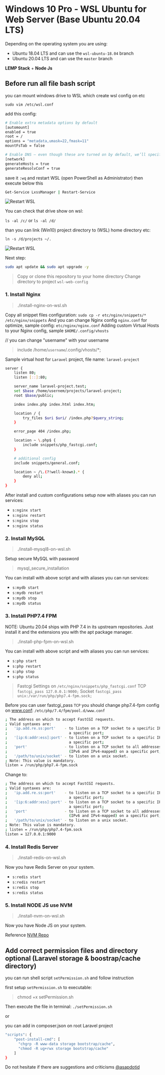 # Windows 10 Pro - WSL Ubuntu for Web Server (Base Ubuntu 20.04 LTS)

Depending on the operating system you are using:

- Ubuntu 18.04 LTS and can use the `wsl-ubuntu-18.04` branch
- Ubuntu 20.04 LTS and can use the `master` branch

**LEMP Stack** + **Node Js**

## Before run all file bash script

you can mount windows drive to WSL which create wsl config on etc

```sudo vim /etc/wsl.conf```

add this config:

``` bash
# Enable extra metadata options by default
[automount]
enabled = true
root = /
options = "metadata,umask=22,fmask=11"
mountFsTab = false

# Enable DNS – even though these are turned on by default, we’ll specify here just to be explicit.
[network]
generateHosts = true
generateResolvConf = true
```

save it `:wq` and restart WSL (open PowerShell as Administrator) then execute below this

``` bash
Get-Service LxssManager | Restart-Service
```

![Restart WSL](./images/wsl-powershell-restart-wsl.jpg "Restart WSL from PowerShell as Administrator")

You can check that drive show on wsl:

`ls -al /c/` or `ls -al /d/`

than you can link (Win10) project directory to (WSL) home directory etc:

`ln -s /d/projects ~/.`

![Restart WSL](./images/wsl-list-home-dir.jpg "Show list home directory WSL")

Next step:

``` bash
sudo apt update && sudo apt upgrade -y
```

> Copy or clone this repository to your home directory
> Change directory to project `wsl-web-config`

### 1. Install Nginx

> ./install-nginx-on-wsl.sh

Copy all snippet files configuration: `sudo cp -r etc/nginx/snippets/* /etc/nginx/snippets`
And you can change Nginx config `nginx.conf` for optimize, sample config: `etc/nginx/nginx.conf`
Adding custom Virtual Hosts to your Nginx config, sample `$HOME/.config/vhosts`

// you can change "username" with your username
> include /home/`username`/.config/vhosts/*;

Sample virtual host for `Laravel` project, file name: `laravel-project`

``` bash
server {
    listen 80;
    listen [::]:80;

    server_name laravel-project.test;
    set $base /home/usernem/projects/laravel-project;
    root $base/public;

    index index.php index.html index.htm;

    location / {
        try_files $uri $uri/ /index.php?$query_string;
    }

    error_page 404 /index.php;

    location ~ \.php$ {
        include snippets/php_fastcgi.conf;
    }

    # additional config
    include snippets/general.conf;

    location ~ /\.(?!well-known).* {
        deny all;
    }
}
```

After install and custom configurations setup now with aliases you can run services:

- `s:nginx start`
- `s:nginx restart`
- `s:nginx stop`
- `s:nginx status`

### 2. Install MySQL

> ./install-mysql8-on-wsl.sh

Setup secure MySQL with password

> mysql_secure_installation

You can install with above script and with aliases you can run services:

- `s:mydb start`
- `s:mydb restart`
- `s:mydb stop`
- `s:mydb status`

### 3. Install PHP7.4 FPM

NOTE: Ubuntu 20.04 ships with PHP 7.4 in its upstream repositories. Just install it and the extensions you with the apt package manager.

> ./install-php-fpm-on-wsl.sh

You can install with above script and with aliases you can run services:

- `s:php start`
- `s:php restart`
- `s:php stop`
- `s:php status`

> Fastcgi Settings on `/etc/nginx/snippets/php_fastcgi.conf`
> TCP `fastcgi_pass 127.0.0.1:9000;`
> Socket `fastcgi_pass unix:/var/run/php/php7.4-fpm.sock;`

Before you can user fastcgi_pass `TCP` you should change php7.4-fpm config on www.conf: `/etc/php/7.4/fpm/pool.d/www.conf`

``` bash
; The address on which to accept FastCGI requests.
; Valid syntaxes are:
;   'ip.add.re.ss:port'    - to listen on a TCP socket to a specific IPv4 address on
;                            a specific port;
;   '[ip:6:addr:ess]:port' - to listen on a TCP socket to a specific IPv6 address on
;                            a specific port;
;   'port'                 - to listen on a TCP socket to all addresses
;                            (IPv6 and IPv4-mapped) on a specific port;
;   '/path/to/unix/socket' - to listen on a unix socket.
; Note: This value is mandatory.
listen = /run/php/php7.4-fpm.sock
```

Change to:

``` bash
; The address on which to accept FastCGI requests.
; Valid syntaxes are:
;   'ip.add.re.ss:port'    - to listen on a TCP socket to a specific IPv4 address on
;                            a specific port;
;   '[ip:6:addr:ess]:port' - to listen on a TCP socket to a specific IPv6 address on
;                            a specific port;
;   'port'                 - to listen on a TCP socket to all addresses
;                            (IPv6 and IPv4-mapped) on a specific port;
;   '/path/to/unix/socket' - to listen on a unix socket.
; Note: This value is mandatory.
; listen = /run/php/php7.4-fpm.sock
listen = 127.0.0.1:9000
```

### 4. Install Redis Server

> ./install-redis-on-wsl.sh

Now you have Redis Server on your system.

- `s:redis start`
- `s:redis restart`
- `s:redis stop`
- `s:redis status`

### 5. Install NODE JS use NVM

> ./install-nvm-on-wsl.sh

Now you have Node JS on your system.

Reference [NVM Repo](https://github.com/nvm-sh/nvm#installing-and-updating)

## Add correct permission files and directory optional (Laravel storage & boostrap/cache directory)

you can run shell script `setPermission.sh` and follow instruction

first setup `setPermission.sh` to executable:

> chmod +x setPermission.sh

Then execute the file in terminal: `./setPermission.sh`

or

you can add in composer.json on root Laravel project

``` bash
"scripts": {
    "post-install-cmd": [
      "chgrp -R www-data storage bootstrap/cache",
      "chmod -R ug+rwx storage bootstrap/cache"
    ]
}
```

Do not hesitate if there are suggestions and criticisms [@asapdotid](https://github.com/asapdotid)
